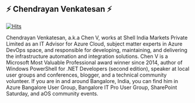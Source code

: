 ## ⚡ Chendrayan Venkatesan ⚡

[![Hits](https://hits.seeyoufarm.com/api/count/incr/badge.svg?url=https%3A%2F%2Fgithub.com%2FChendrayanV%2FChendrayanV&count_bg=%2379C83D&title_bg=%23555555&icon=&icon_color=%23E7E7E7&title=Visitor+Count&edge_flat=false)](https://hits.seeyoufarm.com)

Chendrayan Venkatesan, a.k.a Chen V, works at Shell India Markets Private Limited as an IT Advisor for Azure Cloud, subject matter experts in Azure DevOps space, and responsible for developing, maintaining, and delivering the infrastructure automation and integration solutions. Chen V is a Microsoft Most Valuable Professional award winner since 2014, author of Windows PowerShell for .NET Developers (second edition), speaker at local user groups and conferences, blogger, and a technical community volunteer. If you are in and around Bangalore, India, you can find him in Azure Bangalore User Group, Bangalore IT Pro User Group, SharePoint Saturday, and aOS community events.  